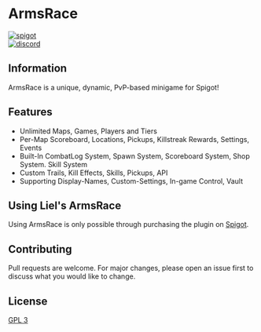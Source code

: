 # ArmsRace

[<img alt="spigot" src="https://lielamar.com/plugins/github_spigot.png" size=1.5>](https://www.spigotmc.org/resources/%E2%9A%94%EF%B8%8F-armsrace-minigame-pickups-shops-unlimited-maps-kits-99-configurable-1-8-1-15.78991/)
<br>
[<img alt="discord" src="https://lielamar.com/plugins/github_discord.png" size=1.5>](https://discord.gg/NzgBrqR)

## Information
ArmsRace is a unique, dynamic, PvP-based minigame for Spigot!

## Features
* Unlimited Maps, Games, Players and Tiers
* Per-Map Scoreboard, Locations, Pickups, Killstreak Rewards, Settings, Events
* Built-In CombatLog System, Spawn System, Scoreboard System, Shop System. Skill System
* Custom Trails, Kill Effects, Skills, Pickups, API
* Supporting Display-Names, Custom-Settings, In-game Control, Vault

## Using Liel's ArmsRace
Using ArmsRace is only possible through purchasing the plugin on [Spigot](https://www.spigotmc.org/resources/%E2%9A%94%EF%B8%8F-armsrace-minigame-pickups-shops-unlimited-maps-kits-99-configurable-1-8-1-15.78991/).

## Contributing
Pull requests are welcome. For major changes, please open an issue first to discuss what you would like to change.

## License
[GPL 3](https://choosealicense.com/licenses/agpl-3.0/)
